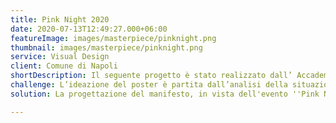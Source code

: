 ```yaml
---
title: Pink Night 2020
date: 2020-07-13T12:49:27.000+06:00
featureImage: images/masterpiece/pinknight.png
thumbnail: images/masterpiece/pinknight.png
service: Visual Design
client: Comune di Napoli
shortDescription: Il seguente progetto è stato realizzato dall’ Accademia di Belle Arti in collaborazione con l’Assessore alla Cultura e al Turismo campano. L’iniziativa ha visto come partecipanti le eccellenze femminili artistiche della città, inneggiando al potere e alla forza delle donne. Il contest è stato vinto dalla studentessa Fatima Ahmad, della scuola di Design della Comunicazione. Il manifesto vede trionfare la femminilità e la tradizione partenopea, con un’illustrazione dai tratti raffinati e minimali.
challenge: L’ideazione del poster è partita dall’analisi della situazione, purtroppo ancora attuale, in cui si trovano oggi le donne, andando ad evidenziare un’innegabile disparità di genere. In questo senso, si è cercato di trasmettere i valori e la forza delle donne, fondendoli con la cultura partenopea.
solution: La progettazione del manifesto, in vista dell'evento ''Pink Night 2020'', vede come protagonista la Parthenope che avvolge con i capelli la vista più famosa di Napoli rivisitata in una chiave illustrata. I colori selezionati per la realizzazione del manifesto sono prettamente blu e rosa, ricollegandosi in questo senso al tema dell’evento. Lo spazio è stato sfruttato in modo tale da poter dare prevalenza ad un'illustrazione di impatto e con un lettering semplice e chiaro.

---
```

